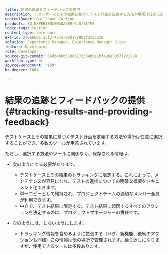 ```yaml
---
title: 結果の追跡とフィードバックの提供
description: テストケースとその結果に基づくテスト計画を定義する方法や場所は任意に選択できます
contentOwner: Guillaume Carlino
products: SG_EXPERIENCEMANAGER/6.5/SITES
topic-tags: testing
content-type: reference
exl-id: 270e66d1-a3f2-457a-90d1-28b9f3c8c218
solution: Experience Manager, Experience Manager Sites
feature: Developing
role: Developer
source-git-commit: 66db4b0b5106617c534b6e1bf428a3057f2c2708
workflow-type: ht
source-wordcount: '159'
ht-degree: 100%

---
```


# 結果の追跡とフィードバックの提供{#tracking-results-and-providing-feedback}

テストケースとその結果に基づくテスト計画を定義する方法や場所は任意に選択することができ、多数のツールが用意されています。

ただし、選択する方法やツールに関係なく、保存される情報は、

* 次のようにする必要があります。

   * テストケースとその結果のトラッキングに限定する。これによって、メンテナンスが容易になり、テストの進捗についての明確な概要をドキュメント化できます。
   * 単一コピーとして維持され、プロジェクトチームの適切なメンバー全員が利用できます。
   * 中立で、テスト結果に限定する。テスト結果に起因するすべてのアクションを決定するのは、プロジェクトマネージャーの責任です。

* 次のようには、しないようにします。

   * トラッキング情報を含めるように拡張する（バグ、新機能、後続のアクションも同様）この情報は他の場所で管理されます。繰り返しになりますが、使用できるツールは多数あります。

